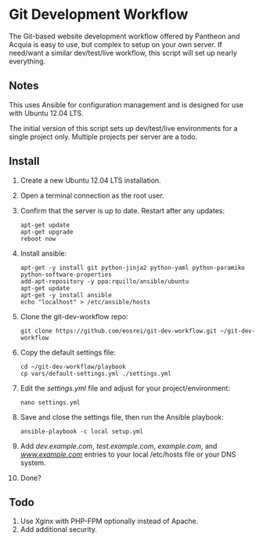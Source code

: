 Git Development Workflow
========================

The Git-based website development workflow offered by Pantheon and Acquia is easy to use,
but complex to setup on your own server. If need/want a similar dev/test/live workflow,
this script will set up nearly everything.

Notes
----
This uses Ansible for configuration management and is designed for use with
Ubuntu 12.04 LTS.

The initial version of this script sets up dev/test/live environments for a single project
only. Multiple projects per server are a todo.

Install
-------
1.  Create a new Ubuntu 12.04 LTS installation.
2.  Open a terminal connection as the root user.
3.  Confirm that the server is up to date. Restart after any updates:

        apt-get update
        apt-get upgrade
        reboot now

4.  Install ansible:

        apt-get -y install git python-jinja2 python-yaml python-paramiko python-software-properties
        add-apt-repository -y ppa:rquillo/ansible/ubuntu
        apt-get update
        apt-get -y install ansible
        echo "localhost" > /etc/ansible/hosts

5.  Clone the git-dev-workflow repo:

        git clone https://github.com/eosrei/git-dev-workflow.git ~/git-dev-workflow

6.  Copy the default settings file:

        cd ~/git-dev-workflow/playbook
        cp vars/default-settings.yml ./settings.yml

7.  Edit the *settings.yml* file and adjust for your project/environment:

        nano settings.yml

8.  Save and close the settings file, then run the Ansible playbook:

        ansible-playbook -c local setup.yml

9.  Add *dev.example.com*, *test.example.com*, *example.com*, and *www.example.com* entries
    to your local /etc/hosts file or your DNS system.
10. Done?


Todo
----
1. Use Xginx with PHP-FPM optionally instead of Apache.
2. Add additional security.
